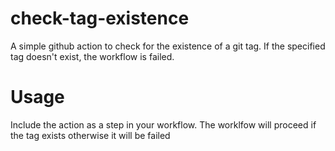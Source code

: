 # check-tag-existence
A simple github action to check for the existence of a git tag. If the specified tag doesn't exist, the workflow is failed.

# Usage
Include the action as a step in your workflow. The worklfow will proceed if the tag exists otherwise it will be failed

